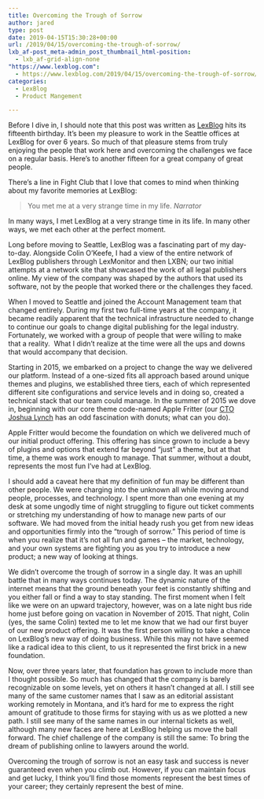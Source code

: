 ```yaml
---
title: Overcoming the Trough of Sorrow
author: jared
type: post
date: 2019-04-15T15:30:28+00:00
url: /2019/04/15/overcoming-the-trough-of-sorrow/
lxb_af-post_meta-admin_post_thumbnail_html-position:
  - lxb_af-grid-align-none
"https://www.lexblog.com":
  - https://www.lexblog.com/2019/04/15/overcoming-the-trough-of-sorrow/
categories:
  - LexBlog
  - Product Mangement

---
```

Before I dive in, I should note that this post was written as [LexBlog][1] hits its fifteenth birthday. It&#8217;s been my pleasure to work in the Seattle offices at LexBlog for over 6 years. So much of that pleasure stems from truly enjoying the people that work here and overcoming the challenges we face on a regular basis. Here&#8217;s to another fifteen for a great company of great people.

There&#8217;s a line in Fight Club that I love that comes to mind when thinking about my favorite memories at LexBlog:

<blockquote class="wp-block-quote">
  You met me at a very strange time in my life. <cite>Narrator </cite>
</blockquote>

<!--more-->

In many ways, I met LexBlog at a very strange time in its life. In many other ways, we met each other at the perfect moment.

Long before moving to Seattle, LexBlog was a fascinating part of my day-to-day. Alongside Colin O&#8217;Keefe, I had a view of the entire network of LexBlog publishers through LexMonitor and then LXBN; our two initial attempts at a network site that showcased the work of all legal publishers online. My view of the company was shaped by the authors that used its software, not by the people that worked there or the challenges they faced.

When I moved to Seattle and joined the Account Management team that changed entirely. During my first two full-time years at the company, it became readily apparent that the technical infrastructure needed to change to continue our goals to change digital publishing for the legal industry. Fortunately, we worked with a group of people that were willing to make that a reality.  What I didn&#8217;t realize at the time were all the ups and downs that would accompany that decision.

Starting in 2015, we embarked on a project to change the way we delivered our platform. Instead of a one-sized fits all approach based around unique themes and plugins, we established three tiers, each of which represented different site configurations and service levels and in doing so, created a technical stack that our team could manage. In the summer of 2015 we dove in, beginning with our core theme code-named Apple Fritter (our [CTO Joshua Lynch][2] has an odd fascination with donuts; what can you do).

Apple Fritter would become the foundation on which we delivered much of our initial product offering. This offering has since grown to include a bevy of plugins and options that extend far beyond &#8220;just&#8221; a theme, but at that time, a theme was work enough to manage. That summer, without a doubt, represents the most fun I&#8217;ve had at LexBlog.

I should add a caveat here that my definition of fun may be different than other people. We were charging into the unknown all while moving around people, processes, and technology. I spent more than one evening at my desk at some ungodly time of night struggling to figure out ticket comments or stretching my understanding of how to manage new parts of our software. We had moved from the initial heady rush you get from new ideas and opportunities firmly into the &#8220;trough of sorrow.&#8221; This period of time is when you realize that it&#8217;s not all fun and games &#8211; the market, technology, and your own systems are fighting you as you try to introduce a new product; a new way of looking at things.

We didn&#8217;t overcome the trough of sorrow in a single day. It was an uphill battle that in many ways continues today. The dynamic nature of the internet means that the ground beneath your feet is constantly shifting and you either fall or find a way to stay standing. The first moment when I felt like we were on an upward trajectory, however, was on a late night bus ride home just before going on vacation in November of 2015. That night, Colin (yes, the same Colin) texted me to let me know that we had our first buyer of our new product offering. It was the first person willing to take a chance on LexBlog&#8217;s new way of doing business. While this may not have seemed like a radical idea to this client, to us it represented the first brick in a new foundation.

Now, over three years later, that foundation has grown to include more than I thought possible. So much has changed that the company is barely recognizable on some levels, yet on others it hasn&#8217;t changed at all. I still see many of the same customer names that I saw as an editorial assistant working remotely in Montana, and it&#8217;s hard for me to express the right amount of gratitude to those firms for staying with us as we plotted a new path. I still see many of the same names in our internal tickets as well, although many new faces are here at LexBlog helping us move the ball forward. The chief challenge of the company is still the same: To bring the dream of publishing online to lawyers around the world.

Overcoming the trough of sorrow is not an easy task and success is never guaranteed even when you climb out. However, if you can maintain focus and get lucky, I think you&#8217;ll find those moments represent the best times of your career; they certainly represent the best of mine.

 [1]: https://www.lexblog.com/
 [2]: https://wpjourno.com/